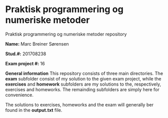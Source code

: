 # Praktisk programmering og numeriske metoder
Praktisk programmering og numeriske metoder repository 

**Name:** Marc Breiner Sørensen

**Stud.#:** 201708238

**Exam project #:** 16

**General information**
This repository consists of three main directories. 
The **exam** subfolder consist of my solution to the given exam project, while the **exercises** and **homework** subfolders 
are my solutions to the, respectively, exercises and homeworks. The remainding subfolders are simply here for convenience.


The solutions to exercises, homeworks and the exam will generally ber found in the **output.txt** file.
